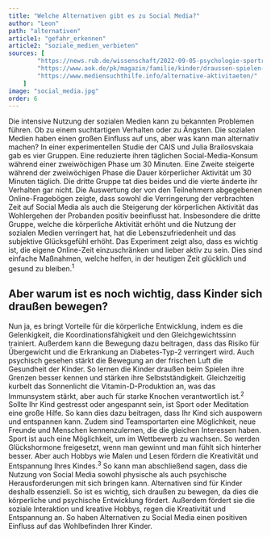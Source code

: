 ```yaml
---
title: "Welche Alternativen gibt es zu Social Media?"
author: "Leon"
path: "alternativen"
article1: "gefahr_erkennen"
article2: "soziale_medien_verbieten"
sources: [
        "https://news.rub.de/wissenschaft/2022-09-05-psychologie-sportrunde-drehen-statt-social-media-story-sehen",
        "https://www.aok.de/pk/magazin/familie/kinder/draussen-spielen-darum-ist-es-fuer-kinder-so-wichtig/",
        "https://www.mediensuchthilfe.info/alternative-aktivitaeten/"
    ]
image: "social_media.jpg"
order: 6
---
```


Die intensive Nutzung der sozialen Medien kann zu bekannten Problemen führen. Ob zu einem suchtartigen Verhalten oder zu Ängsten. Die sozialen Medien haben einen großen Einfluss auf uns, aber was kann man alternativ machen? In einer experimentellen Studie der CAIS und Julia Brailosvskaia gab es vier Gruppen. Eine reduzierte ihren täglichen Social-Media-Konsum während einer zweiwöchigen Phase um 30 Minuten. Eine Zweite steigerte während der zweiwöchigen Phase die Dauer körperlicher Aktivität um 30 Minuten täglich. Die dritte Gruppe tat dies beides und die vierte änderte ihr Verhalten gar nicht. Die Auswertung der von den Teilnehmern abgegebenen Online-Fragebögen zeigte, dass sowohl die Verringerung der verbrachten Zeit auf Social Media als auch die Steigerung der körperlichen Aktivität das Wohlergehen der Probanden positiv beeinflusst hat. Insbesondere die dritte Gruppe, welche die körperliche Aktivität erhöht und die Nutzung der sozialen Medien verringert hat, hat die Lebenszufriedenheit und das subjektive Glücksgefühl erhöht. Das Experiment zeigt also, dass es wichtig ist, die eigene Online-Zeit einzuschränken und lieber aktiv zu sein. Dies sind einfache Maßnahmen, welche helfen, in der heutigen Zeit glücklich und gesund zu bleiben.<sup>1</sup>
## Aber warum ist es noch wichtig, dass Kinder sich draußen bewegen?
Nun ja, es bringt Vorteile für die körperliche Entwicklung, indem es die Gelenkigkeit, die Koordinationsfähigkeit und den Gleichgewichtssinn trainiert. Außerdem kann die Bewegung dazu beitragen, dass das Risiko für Übergewicht und die Erkrankung an Diabetes-Typ-2 verringert wird. Auch psychisch gesehen stärkt die Bewegung an der frischen Luft die Gesundheit der Kinder. So lernen die Kinder draußen beim Spielen ihre Grenzen besser kennen und stärken ihre Selbstständigkeit. Gleichzeitig kurbelt das Sonnenlicht die Vitamin-D-Produktion an, was das Immunsystem stärkt, aber auch für starke Knochen verantwortlich ist.<sup>2</sup> Sollte Ihr Kind gestresst oder angespannt sein, ist Sport oder Meditation eine große Hilfe. So kann dies dazu beitragen, dass Ihr Kind sich auspowern und entspannen kann. Zudem sind Teamsportarten eine Möglichkeit, neue Freunde und Menschen kennenzulernen, die die gleichen Interessen haben. Sport ist auch eine Möglichkeit, um im Wettbewerb zu wachsen. So werden Glückshormone freigesetzt, wenn man gewinnt und man fühlt sich hinterher besser. Aber auch Hobbys wie Malen und Lesen fördern die Kreativität und Entspannung Ihres Kindes.<sup>3</sup>
So kann man abschließend sagen, dass die Nutzung von Social Media sowohl physische als auch psychische Herausforderungen mit sich bringen kann. Alternativen sind für Kinder deshalb essenziell. So ist es wichtig, sich draußen zu bewegen, da dies die körperliche und psychische Entwicklung fördert. Außerdem fördert sie die soziale Interaktion und kreative Hobbys, regen die Kreativität und Entspannung an. So haben Alternativen zu Social Media einen positiven Einfluss auf das Wohlbefinden Ihrer Kinder.


